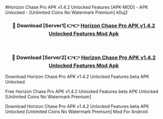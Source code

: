 #Horizon Chase Pro APK v1.4.2 Unlocked Features [APK-MOD] - APK Unlocked - [Unlimited Coins No Watermark Premium] k0uj2



<div align="center">

<h3>🔴 Download [Server1] 👉👉 <a href="https://momento.my/?title=Horizon_Chase_Pro_APK_v1.4.2_Unlocked_Features">Horizon Chase Pro APK v1.4.2 Unlocked Features Mod Apk</a></h3><br>

<h3>🔴 Download [Server2] 👉👉 <a href="https://momento.my/?title=Horizon_Chase_Pro_APK_v1.4.2_Unlocked_Features">Horizon Chase Pro APK v1.4.2 Unlocked Features Mod Apk</a></h3>
</div>



Download Horizon Chase Pro APK v1.4.2 Unlocked Features beta APK Unlocked

Free Horizon Chase Pro APK v1.4.2 Unlocked Features beta APK Unlocked [Unlimited Coins No Watermark Premium]

Download Horizon Chase Pro APK v1.4.2 Unlocked Features beta APK Unlocked [Unlimited Coins No Watermark Premium] Mod For Android
